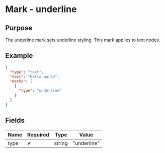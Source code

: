# Mark - underline

## Purpose

The underline mark sets underline styling. This mark applies to text nodes.

## Example

```json
{
  "type": "text",
  "text": "Hello world",
  "marks": [
    {
      "type": "underline"
    }
  ]
}
```

## Fields

| Name | Required | Type | Value |
| --- | --- | --- | --- |
| type | ✔ | string | "underline" |